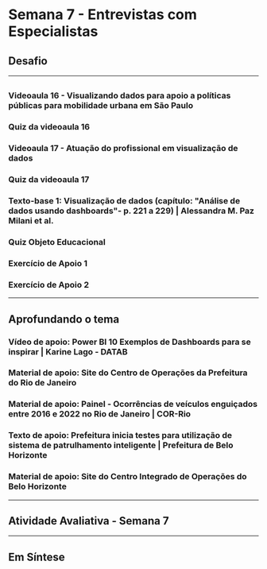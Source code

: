 # Semana 7 - Entrevistas com Especialistas

## Desafio

---

##
### Videoaula 16 - Visualizando dados para apoio a políticas públicas para mobilidade urbana em São Paulo

### Quiz da videoaula 16

### Videoaula 17 - Atuação do profissional em visualização de dados

### Quiz da videoaula 17

### Texto-base 1: Visualização de dados (capítulo: "Análise de dados usando dashboards"- p. 221 a 229) | Alessandra M. Paz Milani et al.

### Quiz Objeto Educacional

### Exercício de Apoio 1

### Exercício de Apoio 2

---

## Aprofundando o tema
### Vídeo de apoio: Power BI 10 Exemplos de Dashboards para se inspirar | Karine Lago - DATAB

### Material de apoio: Site do Centro de Operações da Prefeitura do Rio de Janeiro

### Material de apoio: Painel - Ocorrências de veículos enguiçados entre 2016 e 2022 no Rio de Janeiro | COR-Rio

### Texto de apoio: Prefeitura inicia testes para utilização de sistema de patrulhamento inteligente | Prefeitura de Belo Horizonte

### Material de apoio: Site do Centro Integrado de Operações do Belo Horizonte

---

## Atividade Avaliativa - Semana 7

--- 

## Em Síntese